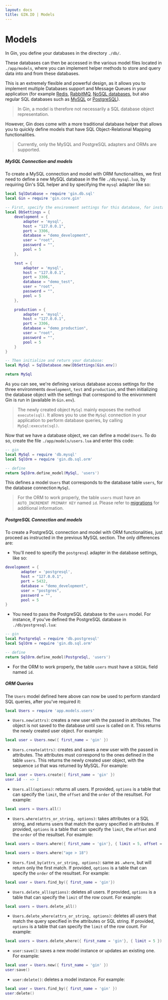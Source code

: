 ```yaml
---
layout: docs
title: GIN.IO | Models
---
```


# Models

In Gin, you define your databases in the directory `./db/`.

These databases can then be accessed in the various model files located in `./app/models`, where you can implement helper methods to store and query data into and from these databases.

This is an extremely flexible and powerful design, as it allows you to implement multiple Databases support and Message Queues in your application
(for example [Redis](redis.io), [RabbitMQ](http://www.rabbitmq.com/), [NoSQL databases](http://en.wikipedia.org/wiki/NoSQL), but also regular SQL databases such as
[MySQL](http://www.mysql.com/) or [PostgreSQL](http://www.postgresql.org/)).

> In Gin, a model is therefore not necessarily a SQL database object representation.

However, Gin does come with a more traditional database helper that allows you to quickly define models that have SQL Object-Relational Mapping functionalities.

> Currently, only the MySQL and PostgreSQL adapters and ORMs are supported.


##### MySQL Connection and models

To create a MySQL connection and model with ORM functionalities, we first need to define a new MySQL database in the file `./db/mysql.lua`, by requiring Gin's SQL helper and by specifying the `mysql` adapter like so:

```lua
local SqlDatabase = require 'gin.db.sql'
local Gin = require 'gin.core.gin'

-- First, specify the environment settings for this database, for instance:
local DbSettings = {
    development = {
        adapter = 'mysql',
        host = "127.0.0.1",
        port = 3306,
        database = "demo_development",
        user = "root",
        password = "",
        pool = 5
    },

    test = {
        adapter = 'mysql',
        host = "127.0.0.1",
        port = 3306,
        database = "demo_test",
        user = "root",
        password = "",
        pool = 5
    },

    production = {
        adapter = 'mysql',
        host = "127.0.0.1",
        port = 3306,
        database = "demo_production",
        user = "root",
        password = "",
        pool = 5
    }
}

-- Then initialize and return your database:
local MySql = SqlDatabase.new(DbSettings[Gin.env])

return MySql
```
As you can see, we're defining various database access settings for the three environments `development`, `test` and `production`, and then initializing the
database object with the settings that correspond to the enivornment Gin is run in (available in `Gin.env`).

> The newly created object `MySql` mainly exposes the method `execute(sql)`. It allows you to use the `MySql` connection in your application to perform database queries, by calling `MySql:execute(sql)`.

Now that we have a database object, we can define a model `Users`. To do so, create the file `./app/models/users.lua` and enter this code:

```lua
-- gin
local MySql = require 'db.mysql'
local SqlOrm = require 'gin.db.sql.orm'

-- define
return SqlOrm.define_model(MySql, 'users')
```
This defines a model `Users` that corresponds to the database table `users`, for the database connection `MySql`.

> For the ORM to work properly, the table `users` must have an `AUTO_INCREMENT PRIMARY KEY` named `id`. Please refer to [migrations](/docs/migrations.html) for additional information.


##### PostgreSQL Connection and models

To create a PostgreSQL connection and model with ORM functionalities, just proceed as instructed in the previous MySQL section. The only differences are:

 * You'll need to specify the `postgresql` adapter in the database settings, like so:

 ```lua
 development = {
        adapter = 'postgresql',
        host = "127.0.0.1",
        port = 5432,
        database = "demo_development",
        user = "postgres",
        password = "",
        pool = 5
 }
 ```

 * You need to pass the PostgreSQL database to the `users` model. For instance, if you've defined the PostgreSQL database in `./db/postgresql.lua`:

 ```lua
 -- gin
 local PostgreSql = require 'db.postgresql'
 local SqlOrm = require 'gin.db.sql.orm'

 -- define
 return SqlOrm.define_model(PostgreSql, 'users')
 ```

 * For the ORM to work properly, the table `users` must have a `SERIAL` field named `id`.


##### ORM Queries

The `Users` model defined here above can now be used to perform standard SQL queries, after you've required it:

```lua
local Users = require 'app.models.users'
```

 * `Users.new(attrs)`: creates a new user with the passed in attributes. The object is not saved to the database until `save` is called on it. This returns the newly created user object. For example:

 ```lua
 local user = Users.new({ first_name = 'gin' })
 ```

 * `Users.create(attrs)`: creates and saves a new user with the passed in attributes. The attributes must correspond to the ones defined in the table `users`.
 This returns the newly created user object, with the sequence `id` that was returned by MySQL. For example:

 ```lua
 local user = Users.create({ first_name = 'gin' })
 user.id -- => 1
 ```

 * `Users.all(options)`: returns all users. If provided, `options` is a table that can specify the `limit`, the `offset` and the `order` of the resultset. For example:

 ```lua
 local users = Users.all()
 ```

 * `Users.where(attrs_or_string, options)`: takes attributes or a SQL string, and returns users that match the query specified in attributes. If provided, `options` is a table that can specify the `limit`, the `offset` and the `order` of the resultset. For example:

 ```lua
 local users = Users.where({ first_name = 'gin'}, { limit = 5, offset = 10, order = "first_name DESC" })
 ```
 ```lua
 local users = Users.where("age > 18")
 ```

 * `Users.find_by(attrs_or_string, options)`: same as `.where`, but will return only the first match. If provided, `options` is a table that can specify the `order` of the resultset. For example:

 ```lua
 local user = Users.find_by({ first_name = 'gin'})
 ```

 * `Users.delete_all(options)`: deletes all users. If provided, `options` is a table that can specify the `limit` of the row count. For example:

 ```lua
 local users = Users.delete_all()
 ```

 * `Users.delete_where(attrs_or_string, options)`: deletes all users that match the query specified in the attributes or SQL string. If provided, `options` is a table that can specify the `limit` of the row count. For example:

 ```lua
 local users = Users.delete_where({ first_name = 'gin'}, { limit = 5 })
 ```

 * `user:save()`: saves a new model instance or updates an existing one. For example:

 ```lua
 local user = Users.new({ first_name = 'gin' })
 user:save()
 ```

 * `user:delete()`: deletes a model instance. For example:

 ```lua
 local user = Users.find_by({ first_name = 'gin' })
 user:delete()
 ```
